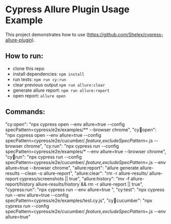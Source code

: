 # Cypress Allure Plugin Usage Example

This project demonstrates how to use
(https://github.com/Shelex/cypress-allure-plugin).

## How to run:

-   clone this repo
-   install dependencies: `npm install`
-   run tests: `npm run cy:run`
-   clear previous output `npm run allure:clear`
-   generate allure report: `npm run allure:report`
-   open report: `allure open`


## Commands:
 "cy:open": "npx cypress open --env allure=true --config specPattern=cypress/e2e/examples/** --browser chrome",
        "cy:cucumber:open": "npx cypress open --env allure=true --config specPattern=cypress/e2e/cucumber/*.feature,excludeSpecPattern=*.js --browser chrome",
        "cy:run": "npx cypress run --config specPattern=cypress/e2e/examples/* --env allure=true --browser chrome",
        "cy:cucumber:run": "npx cypress run --config specPattern=cypress/e2e/cucumber/*.feature,excludeSpecPattern=*.js --env allure=true --browser chrome",
        "allure:report": "allure generate allure-results --clean -o allure-report",
        "allure:clear": "rm -r allure-results/ allure-report cypress/screenshots || true",
        "allure:history": "mv -f allure-report/history allure-results/history && rm -r allure-report || true",
        "cypress:run": "npx cypress run --env allure=true ",
        "cy:test": "npx cypress run --env allure=true --config specPattern=cypress/e2e/examples/test.cy.js",
        "cy:cucumber:cucumber": "npx cypress run --config specPattern=cypress/e2e/cucumber/*.feature,excludeSpecPattern=*.js --env allure=true"
